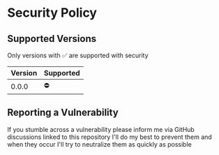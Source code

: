 # Security Policy

## Supported Versions

Only versions with ✅ are supported with security

| Version | Supported |
|---------|-----------|
| 0.0.0   | ⛔         |

## Reporting a Vulnerability

If you stumble across a vulnerability please inform me via GitHub discussions linked to this repository I'll do my best
to prevent them and when they occur I'll try to neutralize them as quickly as possible
